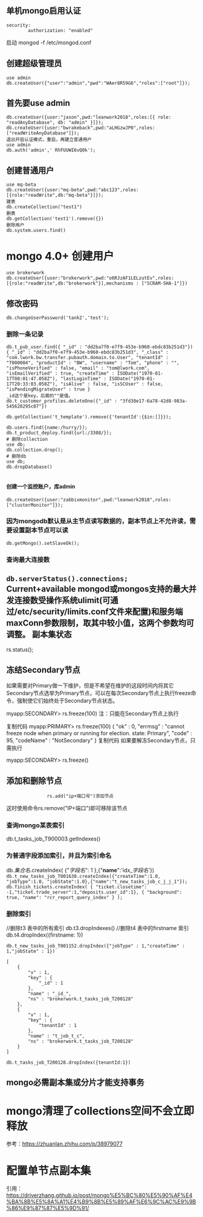 ## **单机mongo启用认证**
```
security:
		authorization: "enabled"
```
启动
mongod -f /etc/mongod.conf

##  **创建超级管理员**
```
use admin
db.createUser({"user":"admin","pwd":"WAer8R59G6","roles":["root"]});
```
## **首先要use admin**
```
db.createUser({user:"jason",pwd:"leanwork2018",roles:[{ role: "readAnyDatabase", db: "admin" }]});
db.createUser({user:"bwrakeback",pwd:"aLHGzwJP0",roles:["readWriteAnyDatabase"]});
退出开启认证模式，重启，再建立普通用户
use admin
db.auth('admin',' RhFUUWI6vQ0k');
```
##  **创建普通用户**
```
use mq-beta
db.createUser({user:"mq-beta",pwd:"abc123",roles:[{role:"readWrite",db:"mq-beta"}]});
建表
db.createCollection("test1")
删表
db.getCollection('test1').remove({})
删除用户
db.system.users.find()
```
# mongo 4.0+ 创建用户
```
use brokerwork
db.createUser({user:"brokerwork",pwd:"o6RJzAF1LELzutEv",roles:[{role:"readWrite",db:"brokerwork"}],mechanisms : ["SCRAM-SHA-1"]})
```
## **修改密码**
`db.changeUserPassword('tank2','test');`
### **删除一条记录**
```
db.t_pub_user.find({ "_id" : "dd2ba7f0-e7f9-453e-b960-ebdc83b251d3"})
{ "_id" : "dd2ba7f0-e7f9-453e-b960-ebdc83b251d3", "_class" : "com.lwork.bw.transfer.pubauth.domain.to.User", "tenantId" : "T000004", "productId" : "BW", "username" : "Tom", "phone" : "", "isPhoneVerified" : false, "email" : "tom@lwork.com", "isEmailVerified" : true, "createTime" : ISODate("1970-01-17T08:01:47.058Z"), "lastLoginTime" : ISODate("1970-01-17T20:33:03.058Z"), "isAlive" : false, "isSCUser" : false, "isPendingMigrateUser" : true }
_id这个是key，后面的""是值。
db.t_customer_profiles.deleteOne({"_id" : "3fd38e17-6a78-42d8-983a-545620295c07"})

db.getCollection('t_template').remove({'tenantId':{$in:[]}});

db.users.find({name:/hurry/});
db.t_product_deploy.find({url:/3308/});
# 删除collection
use db;
db.collection.drop();
# 删除db
use db;
db.dropDatabase()

```
#### **创建一个监控账户，库admin**
```
db.createUser({user:"zabbixmonitor",pwd:"leanwork2018",roles:["clusterMonitor"]});
```
### **因为mongodb默认是从主节点读写数据的，副本节点上不允许读，需要设置副本节点可以读**
`db.getMongo().setSlaveOk();`
### **查询最大连接数**
`db.serverStatus().connections;`
Current+available
mongod或mongos支持的最大并发连接数受操作系统ulimit(可通过/etc/security/limits.conf文件来配置)和服务端maxConn参数限制，取其中较小值，这两个参数均可调整。
**副本集状态**
-----
rs.status();

**冻结Secondary节点**
-------------

如果需要对Primary做一下维护，但是不希望在维护的这段时间内将其它Secondary节点选举为Primary节点，可以在每次Secondary节点上执行freeze命令，强制使它们始终处于Secondary节点状态。

myapp:SECONDARY> rs.freeze(100)
注：只能在Secondary节点上执行

复制代码
myapp:PRIMARY> rs.freeze(100)
{
	"ok" : 0,
	"errmsg" : "cannot freeze node when primary or running for election. state: Primary",
	"code" : 95,
	"codeName" : "NotSecondary"
}
复制代码
如果要解冻Secondary节点，只需执行

myapp:SECONDARY> rs.freeze()

添加和删除节点
-------
				   rs.add("ip+端口号")添加节点
这时使用命令rs.remove("IP+端口")即可移除该节点
### **查询mongo某表索引**
db.t_tasks_job_T900003.getIndexes()
### **为普通字段添加索引，并且为索引命名**
db.*集合名*.createIndex( {"*字段名*": 1 },{"**name**":'idx_*字段名*'})
`db.t_new_tasks_job_T001630.createIndex({"createTime":1.0, "jobType":1.0, "jobState":1.0},{"name":"t_new_tasks_job_c_j_j_1"});`
`db.finish_tickets.createIndex( { "ticket.closetime": -1,"ticket.trade_server":1,"deposits.user_id":1}, { "background": true, "name": "rcr_report_query_index" } );`
### **删除索引**
//删除t3 表中的所有索引
db.t3.dropIndexes()
//删除t4 表中的firstname 索引
db.t4.dropIndex({firstname: 1})

`db.t_new_tasks_job_T001152.dropIndex({"jobType" : 1,"createTime" : 1,"jobState" : 1})`
```
[
	{
		"v" : 1,
		"key" : {
			"_id" : 1
		},
		"name" : "_id_",
		"ns" : "brokerwork.t_tasks_job_T200128"
	},
	{
		"v" : 1,
		"key" : {
			"tenantId" : 1
		},
		"name" : "t_job_t_c",
		"ns" : "brokerwork.t_tasks_job_T200128"
	}
]
```
```
db.t_tasks_job_T200128.dropIndex({tenantId:1})
```
## **mongo必需副本集或分片才能支持事务**
# mongo清理了collections空间不会立即释放
参考：https://zhuanlan.zhihu.com/p/38979077
# 配置单节点副本集
引用：https://driverzhang.github.io/post/mongo%E5%BC%80%E5%90%AF%E4%BA%8B%E5%8A%A1%E4%B9%8B%E5%89%AF%E6%9C%AC%E9%9B%86%E9%87%87%E5%9D%91/
